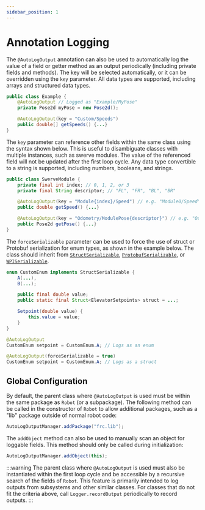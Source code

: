 ```yaml
---
sidebar_position: 1
---
```


# Annotation Logging

The `@AutoLogOutput` annotation can also be used to automatically log the value of a field or getter method as an output periodically (including private fields and methods). The key will be selected automatically, or it can be overridden using the `key` parameter. All data types are supported, including arrays and structured data types.

```java
public class Example {
    @AutoLogOutput // Logged as "Example/MyPose"
    private Pose2d myPose = new Pose2d();

    @AutoLogOutput(key = "Custom/Speeds")
    public double[] getSpeeds() {...}
}
```

The `key` parameter can reference other fields within the same class using the syntax shown below. This is useful to disambiguate classes with multiple instances, such as swerve modules. The value of the referenced field will not be updated after the first loop cycle. Any data type convertible to a string is supported, including numbers, booleans, and strings.

```java
public class SwerveModule {
    private final int index; // 0, 1, 2, or 3
    private final String descriptor; // "FL", "FR", "BL", "BR"

    @AutoLogOutput(key = "Module{index}/Speed") // e.g. "Module0/Speed"
    public double getSpeed() {...}

    @AutoLogOutput(key = "Odometry/ModulePose{descriptor}") // e.g. "Odometry/ModulePoseFL"
    public Pose2d getPose() {...}
}
```

The `forceSerializable` parameter can be used to force the use of struct or Protobuf serialization for enum types, as shown in the example below. The class should inherit from [`StructSerializable`](https://github.wpilib.org/allwpilib/docs/release/java/edu/wpi/first/util/struct/StructSerializable.html), [`ProtobufSerializable`](https://github.wpilib.org/allwpilib/docs/release/java/edu/wpi/first/util/protobuf/ProtobufSerializable.html), or [`WPISerializable`](https://github.wpilib.org/allwpilib/docs/release/java/edu/wpi/first/util/WPISerializable.html).

```java
enum CustomEnum implements StructSerializable {
    A(...),
    B(...);

    public final double value;
    public static final Struct<ElevatorSetpoints> struct = ...;

    Setpoint(double value) {
        this.value = value;
    }
}

@AutoLogOutput
CustomEnum setpoint = CustomEnum.A; // Logs as an enum

@AutoLogOutput(forceSerializable = true)
CustomEnum setpoint = CustomEnum.A; // Logs as a struct
```

## Global Configuration

By default, the parent class where `@AutoLogOutput` is used must be within the same package as `Robot` (or a subpackage). The following method can be called in the constructor of `Robot` to allow additional packages, such as a "lib" package outside of normal robot code:

```java
AutoLogOutputManager.addPackage("frc.lib");
```

The `addObject` method can also be used to manually scan an object for loggable fields. This method should only be called during initialization:

```java
AutoLogOutputManager.addObject(this);
```

:::warning
The parent class where `@AutoLogOutput` is used must also be instantiated within the first loop cycle and be accessible by a recursive search of the fields of `Robot`. This feature is primarily intended to log outputs from subsystems and other similar classes. For classes that do not fit the criteria above, call `Logger.recordOutput` periodically to record outputs.
:::
